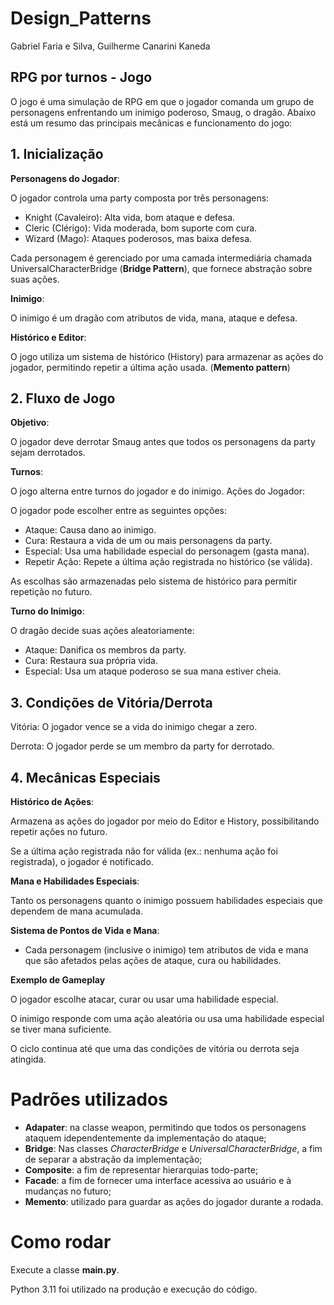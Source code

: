 # Design_Patterns

Gabriel Faria e Silva, Guilherme Canarini Kaneda

## RPG por turnos - Jogo
O jogo é uma simulação de RPG em que o jogador comanda um grupo de personagens enfrentando um inimigo poderoso, Smaug, o dragão. Abaixo está um resumo das principais mecânicas e funcionamento do jogo:

## 1. Inicialização
**Personagens do Jogador**:

O jogador controla uma party composta por três personagens:
- Knight (Cavaleiro): Alta vida, bom ataque e defesa.
- Cleric (Clérigo): Vida moderada, bom suporte com cura.
- Wizard (Mago): Ataques poderosos, mas baixa defesa.
  
Cada personagem é gerenciado por uma camada intermediária chamada UniversalCharacterBridge (**Bridge Pattern**), que fornece abstração sobre suas ações.

**Inimigo**:

O inimigo é um dragão com atributos de vida, mana, ataque e defesa.

**Histórico e Editor**:

O jogo utiliza um sistema de histórico (History) para armazenar as ações do jogador, permitindo repetir a última ação usada. (**Memento pattern**)

## 2. Fluxo de Jogo
**Objetivo**:

O jogador deve derrotar Smaug antes que todos os personagens da party sejam derrotados.

**Turnos**:

O jogo alterna entre turnos do jogador e do inimigo.
Ações do Jogador:

O jogador pode escolher entre as seguintes opções:
- Ataque: Causa dano ao inimigo.
- Cura: Restaura a vida de um ou mais personagens da party.
- Especial: Usa uma habilidade especial do personagem (gasta mana).
- Repetir Ação: Repete a última ação registrada no histórico (se válida).
  
As escolhas são armazenadas pelo sistema de histórico para permitir repetição no futuro.

**Turno do Inimigo**:

O dragão decide suas ações aleatoriamente:
- Ataque: Danifica os membros da party.
- Cura: Restaura sua própria vida.
- Especial: Usa um ataque poderoso se sua mana estiver cheia.

## 3. Condições de Vitória/Derrota
Vitória: O jogador vence se a vida do inimigo chegar a zero.

Derrota: O jogador perde se um membro da party for derrotado.

## 4. Mecânicas Especiais
**Histórico de Ações**:

Armazena as ações do jogador por meio do Editor e History, possibilitando repetir ações no futuro.

Se a última ação registrada não for válida (ex.: nenhuma ação foi registrada), o jogador é notificado.

**Mana e Habilidades Especiais**:

Tanto os personagens quanto o inimigo possuem habilidades especiais que dependem de mana acumulada.

**Sistema de Pontos de Vida e Mana**:

- Cada personagem (inclusive o inimigo) tem atributos de vida e mana que são afetados pelas ações de ataque, cura ou habilidades.

**Exemplo de Gameplay**

O jogador escolhe atacar, curar ou usar uma habilidade especial.

O inimigo responde com uma ação aleatória ou usa uma habilidade especial se tiver mana suficiente.

O ciclo continua até que uma das condições de vitória ou derrota seja atingida.

# Padrões utilizados

  - **Adapater**: na classe weapon, permitindo que todos os personagens ataquem idependentemente da implementação do ataque;
  - **Bridge**: Nas classes *CharacterBridge* e *UniversalCharacterBridge*, a fim de separar a abstração da implementação;
  - **Composite**: a fim de representar hierarquias todo-parte;
  - **Facade**: a fim de fornecer uma interface acessiva ao usuário e à mudanças no futuro;
  - **Memento**: utilizado para guardar as ações do jogador durante a rodada.

# Como rodar
Execute a classe **main.py**.

Python 3.11 foi utilizado na produção e execução do código.